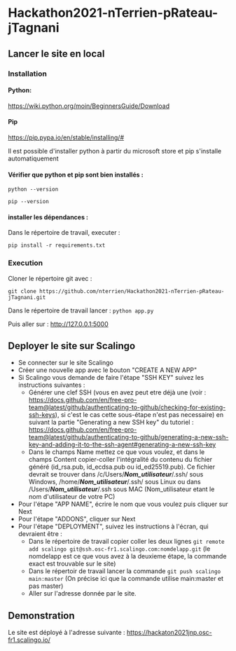 # Hackathon2021-nTerrien-pRateau-jTagnani

## Lancer le site en local
### Installation

#### Python:

https://wiki.python.org/moin/BeginnersGuide/Download

#### Pip

https://pip.pypa.io/en/stable/installing/#

Il est possible d'installer python à partir du microsoft store et pip s'installe automatiquement

#### Vérifier que python et pip sont bien installés :

```python --version```

```pip --version```

####  installer les dépendances :

Dans le répertoire de travail, executer :

```pip install -r requirements.txt```

### Execution

Cloner le répertoire git avec :

```git clone https://github.com/nterrien/Hackathon2021-nTerrien-pRateau-jTagnani.git```

Dans le répertoire de travail lancer :
```python app.py```

Puis aller sur : http://127.0.0.1:5000

## Deployer le site sur Scalingo

- Se connecter sur le site Scalingo
- Créer une nouvelle app avec le bouton "CREATE A NEW APP"
- Si Scalingo vous demande de faire l'étape "SSH KEY" suivez les instructions suivantes : 
  - Générer une clef SSH (vous en avez peut etre déjà une (voir : https://docs.github.com/en/free-pro-team@latest/github/authenticating-to-github/checking-for-existing-ssh-keys), si c'est le cas cette sous-étape n'est pas necessaire) en suivant la partie "Generating a new SSH key" du tutoriel : https://docs.github.com/en/free-pro-team@latest/github/authenticating-to-github/generating-a-new-ssh-key-and-adding-it-to-the-ssh-agent#generating-a-new-ssh-key
  - Dans le champs Name mettez ce que vous voulez, et dans le champs Content copier-coller l'intégralité du contenu du fichier généré (id_rsa.pub, id_ecdsa.pub ou id_ed25519.pub). Ce fichier devrait se trouver dans /c/Users/**_Nom_utilisateur_**/.ssh/ sous Windows, /home/**_Nom_utilisateur_**/.ssh/ sous Linux ou dans /Users/**_Nom_utilisateur_**/.ssh sous MAC (Nom_utilisateur etant le nom d'utilisateur de votre PC)
- Pour l'étape "APP NAME", écrire le nom que vous voulez puis cliquer sur Next
- Pour l'étape "ADDONS", cliquer sur Next
- Pour l'étape "DEPLOYMENT", suivez les instructions à l'écran, qui devraient être :
  - Dans le répertoire de travail copier coller les deux lignes ```git remote add scalingo git@ssh.osc-fr1.scalingo.com:nomdelapp.git``` (le nomdelapp est ce que vous avez à la deuxieme étape, la commande exact est trouvable sur le site)
  - Dans le répertoir de travail lancer la commande ```git push scalingo main:master``` (On précise ici que la commande utilise main:master et pas master)
  - Aller sur l'adresse donnée par le site.

## Demonstration 

Le site est déployé à l'adresse suivante : https://hackaton2021jnp.osc-fr1.scalingo.io/
